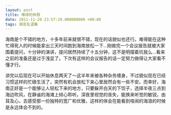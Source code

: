 ```yaml
---
layout: post
title: 难得的休假
date: 2011-11-20 23:57:19.000000000 +09:00
tags: 胡言乱语集
---
```

海南是个不错的地方，十多年前来就很不错，现在的话貌似也还行。难得能在这种忙得死人的时候能拿出三天时间跑到海南放松一下…刚做完一个会议报告就被大家围着提问，十分钟的演讲，提问居然持续了十五分钟，这不是明摆着坑我么...看来之前的准备还是过于浅显了。下次有这样的会议报告的话一定努力做得让大家看不懂才行。

讲完以后现在可以开始休息两天了～这半年来被各种杂务缠身，不过貌似现在已经习惯这样的忙碌生活了，突然有机会放松下来心里居然会有一些不安。而幸好，海南正好是一个能够让人轻松下来的地方，只要躲开白天的下饺子，选择半夜三点到海边吹风，在静谧的海滩上倾心聆听。深夜里视觉的丧失，能换来听觉的敏锐，由耳及心，去感受那一份独特的宽广和优雅，这样的体会在能看到喧闹的海浪的时候是永远体会不到的。

